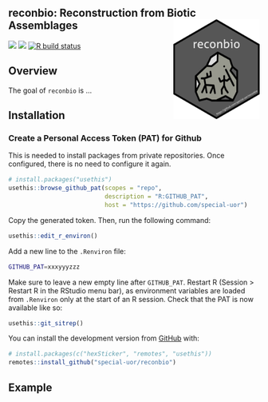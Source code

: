 
<!-- README.md is generated from README.Rmd. Please edit that file -->

## reconbio: Reconstruction from Biotic Assemblages <img src="inst/images/logo.png" alt="logo" align="right" height=200px/>

<!-- <img src="https://raw.githubusercontent.com/special-uor/reconbio/master/inst/images/logo.png" alt="logo" align="right" height=200px/> -->

<!-- badges: start -->

<!-- [![](https://img.shields.io/github/languages/code-size/special-uor/reconbio.svg)](https://github.com/special-uor/reconbio) -->

<!-- [![R build status](https://github.com/special-uor/reconbio/workflows/R-CMD-check/badge.svg)](https://github.com/special-uor/reconbio/actions) -->

[![](https://img.shields.io/badge/devel%20version-0.0.0.9000-blue.svg)](https://github.com/special-uor/reconbio)
[![](https://codecov.io/gh/special-uor/reconbio/branch/master/graph/badge.svg)](https://codecov.io/gh/special-uor/reconbio)
[![R build
status](https://github.com/special-uor/reconbio/workflows/R-CMD-check/badge.svg)](https://github.com/special-uor/reconbio/actions)
<!-- badges: end -->

## Overview

The goal of `reconbio` is …

## Installation

### Create a Personal Access Token (PAT) for Github

This is needed to install packages from private repositories. Once
configured, there is no need to configure it again.

``` r
# install.packages("usethis")
usethis::browse_github_pat(scopes = "repo", 
                           description = "R:GITHUB_PAT", 
                           host = "https://github.com/special-uor")
```

Copy the generated token. Then, run the following command:

``` r
usethis::edit_r_environ()
```

Add a new line to the `.Renviron` file:

``` bash
GITHUB_PAT=xxxyyyzzz
```

Make sure to leave a new empty line after `GITHUB_PAT`. Restart R
(Session \> Restart R in the RStudio menu bar), as environment variables
are loaded from `.Renviron` only at the start of an R session. Check
that the PAT is now available like
so:

``` r
usethis::git_sitrep()
```

<!-- You can install the released version of IPA from [CRAN](https://CRAN.R-project.org) with: -->

<!-- ``` r -->

<!-- install.packages("IPA") -->

<!-- ``` -->

<!-- And the development version from [GitHub](https://github.com/) with: -->

You can install the development version from
[GitHub](https://github.com/) with:

``` r
# install.packages(c("hexSticker", "remotes", "usethis"))
remotes::install_github("special-uor/reconbio")
```

## Example

<!-- This is a basic example which shows you how to solve a common problem: -->
